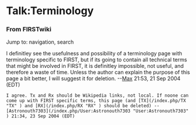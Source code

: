 # Talk:Terminology

### From FIRSTwiki

Jump to: navigation, search

I definitley see the usefulness and possibility of a terminology page with
terminology specific to FIRST, but if its going to contain all technical terms
that might be involved in FIRST, it is definitley impossible, not useful, and
therefore a waste of time. Unless the author can explain the purpose of this
page a bit better, I will suggest it for deletion. --[Max](/index.php/User:Max
"User:Max" ) 21:53, 21 Sep 2004 (EDT)

    I agree. Tx and Rx should be Wikipedia links, not local. If noone can come up with FIRST specific terms, this page (and [TX](/index.php/TX "TX" ) and [RX](/index.php/RX "RX" ) should be deleted) --[Astronouth7303](/index.php/User:Astronouth7303 "User:Astronouth7303" ) 21:34, 23 Sep 2004 (EDT) 

